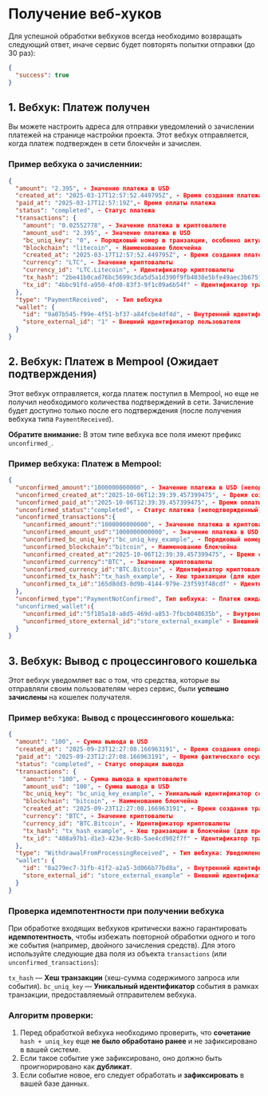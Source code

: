 # Получение веб-хуков

Для успешной обработки вебхуков всегда необходимо возвращать следующий ответ, иначе сервис будет повторять попытки отправки (до 30 раз):

```json
{
  "success": true
}
```

## 1. Вебхук: Платеж получен

Вы можете настроить адреса для отправки уведомлений о зачислении платежей на странице настройки проекта. Этот вебхук отправляется, когда платеж подтвержден в сети блокчейн и зачислен.

### Пример вебхука о зачисленнии:

```json
{
  "amount": "2.395", - Значение платежа в USD
  "created_at": "2025-03-17T12:57:52.449795Z", - Время создания платежа
  "paid_at": "2025-03-17T12:57:19Z",- Время оплаты платежа
  "status": "completed", - Статус платежа
  "transactions": {
    "amount": "0.02552778", - Значение платежа в криптовалюте
    "amount_usd": "2.395", - Значение платежа в USD
    "bc_uniq_key": "0", - Порядковый номер в транзакции, особенно актуально в btc-like сетях bc_uniq_key + tx_hash дает уникальность платежа
    "blockchain": "litecoin", - Наименование блокчейна
    "created_at": "2025-03-17T12:57:52.449795Z", - Время создания платежа
    "currency": "LTC", - Значение криптовалюты
    "currency_id": "LTC.Litecoin", - Идентификатор криптовалюты
    "tx_hash": "2be41b0cad76bc5699c3da5d5a1d390f9fb4038e5bfe49aec3b675f9dd4515fd", - Хеш транзакции
    "tx_id": "4bbc91fd-a950-4fd0-83f3-9f1c09a6b54f" - Идентификатор транзакции в мерчанте
  },
  "type": "PaymentReceived",  - Тип вебхука
  "wallet": {
    "id": "9a07b545-f99e-4f51-bf37-a84fcbe4df4d", - Внутренний идентификатор пользователя
    "store_external_id": "1" - Внешний идентификатор пользователя
  }
}
```

## 2. Вебхук: Платеж в Mempool (Ожидает подтверждения)

Этот вебхук отправляется, когда платеж поступил в Mempool, но еще не получил необходимого количества подтверждений в сети. Зачисление будет доступно только после его подтверждения (после получения вебхука типа `PaymentReceived`).

**Обратите внимание:** В этом типе вебхука все поля имеют префикс `unconfirmed_`.

### Пример вебхука: Платеж в Mempool:

```json
{
  "unconfirmed_amount":"1000000000000", - Значение платежа в USD (неподтвержденное)
  "unconfirmed_created_at":"2025-10-06T12:39:39.457399475", - Время создания платежа (неподтвержденное)
  "unconfirmed_paid_at":"2025-10-06T12:39:39.457399475", - Время оплаты платежа (неподтвержденное)
  "unconfirmed_status":"completed", - Статус платежа (неподтвержденный)
  "unconfirmed_transactions":{
    "unconfirmed_amount":"1000000000000", - Значение платежа в криптовалюте (неподтвержденное)
    "unconfirmed_amount_usd":"1000000000000", - Значение платежа в USD (неподтвержденное)
    "unconfirmed_bc_uniq_key":"bc_uniq_key_example", - Порядковый номер в транзакции (для идемпотентности)
    "unconfirmed_blockchain":"bitcoin", - Наименование блокчейна
    "unconfirmed_created_at":"2025-10-06T12:39:39.457399475", - Время создания платежа (неподтвержденное)
    "unconfirmed_currency":"BTC", - Значение криптовалюты
    "unconfirmed_currency_id":"BTC.Bitcoin", - Идентификатор криптовалюты
    "unconfirmed_tx_hash":"tx_hash_example", - Хеш транзакции (для идемпотентности)
    "unconfirmed_tx_id":"165d8dd3-0d9b-4144-979e-23f593f48cdf" - Идентификатор транзакции в мерчанте
  },
  "unconfirmed_type":"PaymentNotConfirmed", Тип вебхука: - Платеж ожидает подтверждения
  "unconfirmed_wallet":{
    "unconfirmed_id":"5f185a18-a8d5-469d-a853-7fbcb048635b", - Внутренний идентификатор пользователя
    "unconfirmed_store_external_id":"store_external_example" - Внешний идентификатор пользователя
  }
}
```

## 3. Вебхук: Вывод с процессингового кошелька

Этот вебхук уведомляет вас о том, что средства, которые вы отправляли своим пользователям через сервис, были **успешно зачислены** на кошелек получателя.

### Пример вебхука: Вывод с процессингового кошелька:

```json
{
  "amount": "100", - Сумма вывода в USD
  "created_at": "2025-09-23T12:27:08.166963191", - Время создания операции вывода
  "paid_at": "2025-09-23T12:27:08.166963191", - Время фактического осуществления вывода
  "status": "completed", - Статус операции вывода
  "transactions": {
    "amount": "100", - Сумма вывода в криптовалюте
    "amount_usd": "100", - Сумма вывода в USD
    "bc_uniq_key": "bc_uniq_key_example", - Уникальный идентификатор события (для проверки идемпотентности)
    "blockchain": "bitcoin", - Наименование блокчейна
    "created_at": "2025-09-23T12:27:08.166963191", - Время создания транзакции
    "currency": "BTC", - Значение криптовалюты
    "currency_id": "BTC.Bitcoin", - Идентификатор криптовалюты
    "tx_hash": "tx_hash_example", - Хеш транзакции в блокчейне (для проверки идемпотентности)
    "tx_id": "408a97b1-d1e3-423e-9c8b-5ae4cd902f7f" - Идентификатор транзакции в мерчанте
  },
  "type": "WithdrawalFromProcessingReceived", - Тип вебхука: Уведомление о завершении вывода
  "wallet": {
    "id": "8a279ec7-31fb-41f2-a2a5-3d066b77bd8a", - Внутренний идентификатор кошелька отправителя (процессингового кошелька)
    "store_external_id": "store_external_example" - Внешний идентификатор пользователя/магазина
  }
}
```

### Проверка идемпотентности при получении вебхука

При обработке входящих вебхуков критически важно гарантировать **идемпотентность**, чтобы избежать повторной обработки одного и того же события (например, двойного зачисления средств). Для этого используйте следующие два поля из объекта `transactions` (или `unconfirmed_transactions`):

`tx_hash` — **Хеш транзакции** (хеш-сумма содержимого запроса или события).
`bc_uniq_key` — **Уникальный идентификатор** события в рамках транзакции, предоставляемый отправителем вебхука.

### Алгоритм проверки:
1. Перед обработкой вебхука необходимо проверить, что **сочетание** `hash + uniq_key` еще **не было обработано ранее** и не зафиксировано в вашей системе.
2. Если такое событие уже зафиксировано, оно должно быть проигнорировано как **дубликат**.
3. Если событие новое, его следует обработать и **зафиксировать** в вашей базе данных.
